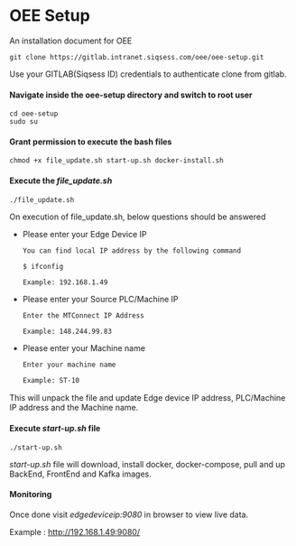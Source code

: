 # OEE Setup

An installation document for OEE

```
git clone https://gitlab.intranet.siqsess.com/oee/oee-setup.git
```
Use your GITLAB(Siqsess ID) credentials to authenticate clone from gitlab.
#### Navigate inside the oee-setup directory and switch to root user
```
cd oee-setup
sudo su
```
#### Grant permission to execute the bash files
```
chmod +x file_update.sh start-up.sh docker-install.sh
```
#### Execute the *file_update.sh*
```
./file_update.sh
```
On execution of file_update.sh, below questions should be answered
- Please enter your Edge Device IP  
    ```
    You can find local IP address by the following command   
    
    $ ifconfig
    
    Example: 192.168.1.49
    ```
- Please enter your Source PLC/Machine IP
    
    ```
    Enter the MTConnect IP Address 
	
    Example: 148.244.99.83 
    ```

- Please enter your Machine name 
    
    ```bash
    Enter your machine name 

	Example: ST-10
    ```
   
This will unpack the file and update Edge device IP address, PLC/Machine IP address and the Machine name. 

#### Execute *start-up.sh* file
```
./start-up.sh
```
*start-up.sh* file will download, install docker, docker-compose, pull and up BackEnd, FrontEnd and Kafka images.

#### Monitoring
Once done visit *edgedeviceip:9080* in browser to view live data.

Example :
    http://192.168.1.49:9080/ 
